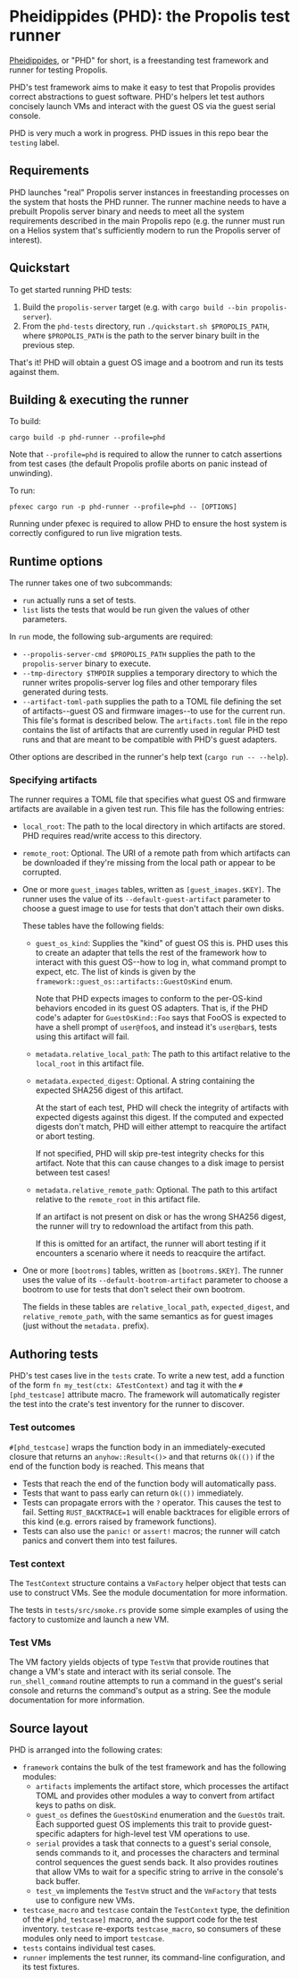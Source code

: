 # Pheidippides (PHD): the Propolis test runner

[Pheidippides](https://en.wikipedia.org/wiki/Pheidippides), or "PHD" for short,
is a freestanding test framework and runner for testing Propolis.

PHD's test framework aims to make it easy to test that Propolis provides correct
abstractions to guest software. PHD's helpers let test authors concisely launch
VMs and interact with the guest OS via the guest serial console.

PHD is very much a work in progress. PHD issues in this repo bear the `testing`
label.

## Requirements

PHD launches "real" Propolis server instances in freestanding processes on the
system that hosts the PHD runner. The runner machine needs to have a prebuilt
Propolis server binary and needs to meet all the system requirements described
in the main Propolis repo (e.g. the runner must run on a Helios system that's
sufficiently modern to run the Propolis server of interest).

## Quickstart

To get started running PHD tests:

1. Build the `propolis-server` target (e.g. with `cargo build --bin
   propolis-server`).
1. From the `phd-tests` directory, run `./quickstart.sh $PROPOLIS_PATH`, where
   `$PROPOLIS_PATH` is the path to the server binary built in the previous step.

That's it! PHD will obtain a guest OS image and a bootrom and run its tests
against them.

## Building & executing the runner

To build:

`cargo build -p phd-runner --profile=phd`

Note that `--profile=phd` is required to allow the runner to catch assertions
from test cases (the default Propolis profile aborts on panic instead of
unwinding).

To run:

`pfexec cargo run -p phd-runner --profile=phd -- [OPTIONS]`

Running under pfexec is required to allow PHD to ensure the host system is
correctly configured to run live migration tests.

## Runtime options

The runner takes one of two subcommands:

- `run` actually runs a set of tests.
- `list` lists the tests that would be run given the values of other parameters.

In `run` mode, the following sub-arguments are required:

- `--propolis-server-cmd $PROPOLIS_PATH` supplies the path to the
  `propolis-server` binary to execute.
- `--tmp-directory $TMPDIR` supplies a temporary directory to which the runner
  writes propolis-server log files and other temporary files generated during
  tests.
- `--artifact-toml-path` supplies the path to a TOML file defining the set of
  artifacts--guest OS and firmware images--to use for the current run. This
  file's format is described below. The `artifacts.toml` file in the repo
  contains the list of artifacts that are currently used in regular PHD test
  runs and that are meant to be compatible with PHD's guest adapters.

Other options are described in the runner's help text (`cargo run -- --help`).

### Specifying artifacts

The runner requires a TOML file that specifies what guest OS and firmware
artifacts are available in a given test run. This file has the following
entries:

- `local_root`: The path to the local directory in which artifacts are stored.
  PHD requires read/write access to this directory.
- `remote_root`: Optional. The URI of a remote path from which artifacts can be
  downloaded if they're missing from the local path or appear to be corrupted.
- One or more `guest_images` tables, written as `[guest_images.$KEY]`. The
  runner uses the value of its `--default-guest-artifact` parameter to choose a
  guest image to use for tests that don't attach their own disks.

  These tables have the following fields:
  - `guest_os_kind`: Supplies the "kind" of guest OS this is. PHD uses this to
    create an adapter that tells the rest of the framework how to interact with
    this guest OS--how to log in, what command prompt to expect, etc. The list
    of kinds is given by the `framework::guest_os::artifacts::GuestOsKind` enum.

    Note that PHD expects images to conform to the per-OS-kind behaviors encoded
    in its guest OS adapters. That is, if the PHD code's adapter for
    `GuestOsKind::Foo` says that FooOS is expected to have a shell prompt of
    `user@foo$`, and instead it's `user@bar$`, tests using this artifact will
    fail.
  - `metadata.relative_local_path`: The path to this artifact relative to the
    `local_root` in this artifact file.
  - `metadata.expected_digest`: Optional. A string containing the expected
    SHA256 digest of this artifact.

    At the start of each test, PHD will check the integrity of artifacts with
    expected digests against this digest. If the computed and expected digests
    don't match, PHD will either attempt to reacquire the artifact or abort
    testing.

    If not specified, PHD will skip pre-test integrity checks for this artifact.
    Note that this can cause changes to a disk image to persist between test
    cases!
  - `metadata.relative_remote_path`: Optional. The path to this artifact
    relative to the `remote_root` in this artifact file.

    If an artifact is not present on disk or has the wrong SHA256 digest, the
    runner will try to redownload the artifact from this path.

    If this is omitted for an artifact, the runner will abort testing if it
    encounters a scenario where it needs to reacquire the artifact.
- One or more `[bootroms]` tables, written as `[bootroms.$KEY]`. The runner uses
  the value of its `--default-bootrom-artifact` parameter to choose a bootrom to
  use for tests that don't select their own bootrom.

  The fields in these tables are `relative_local_path`, `expected_digest`, and
  `relative_remote_path`, with the same semantics as for guest images (just
  without the `metadata.` prefix).

## Authoring tests

PHD's test cases live in the `tests` crate. To write a new test, add a function
of the form `fn my_test(ctx: &TestContext)` and tag it with the
`#[phd_testcase]` attribute macro. The framework will automatically register the
test into the crate's test inventory for the runner to discover.

### Test outcomes

`#[phd_testcase]` wraps the function body in an immediately-executed closure
that returns an `anyhow::Result<()>` and that returns `Ok(())` if the end of the
function body is reached. This means that

- Tests that reach the end of the function body will automatically pass.
- Tests that want to pass early can return `Ok(())` immediately.
- Tests can propagate errors with the `?` operator. This causes the test to
  fail. Setting `RUST_BACKTRACE=1` will enable backtraces for eligible errors of
  this kind (e.g. errors raised by framework functions).
- Tests can also use the `panic!` or `assert!` macros; the runner will catch
  panics and convert them into test failures.

### Test context

The `TestContext` structure contains a `VmFactory` helper object that tests can
use to construct VMs. See the module documentation for more information.

The tests in `tests/src/smoke.rs` provide some simple examples of using the
factory to customize and launch a new VM.

### Test VMs

The VM factory yields objects of type `TestVm` that provide routines that change
a VM's state and interact with its serial console. The `run_shell_command`
routine attempts to run a command in the guest's serial console and returns the
command's output as a string. See the module documentation for more information.

## Source layout

PHD is arranged into the following crates:

- `framework` contains the bulk of the test framework and has the following
  modules:
  - `artifacts` implements the artifact store, which processes the artifact TOML
    and provides other modules a way to convert from artifact keys to paths on
    disk.
  - `guest_os` defines the `GuestOsKind` enumeration and the `GuestOs` trait.
    Each supported guest OS implements this trait to provide guest-specific
    adapters for high-level test VM operations to use.
  - `serial` provides a task that connects to a guest's serial console, sends
    commands to it, and processes the characters and terminal control sequences
    the guest sends back. It also provides routines that allow VMs to wait for a
    specific string to arrive in the console's back buffer.
  - `test_vm` implements the `TestVm` struct and the `VmFactory` that tests use
    to configure new VMs.
- `testcase_macro` and `testcase` contain the `TestContext` type, the definition
  of the `#[phd_testcase]` macro, and the support code for the test inventory.
  `testcase` re-exports `testcase_macro`, so consumers of these modules only
  need to import `testcase`.
- `tests` contains individual test cases.
- `runner` implements the test runner, its command-line configuration, and its
  test fixtures.
